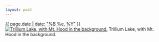 ```yaml
---
layout: post
---
```


<p>
  <time><a href="/365">{{ page.date | date: "%B %e, %Y" }}</a></time>
  <a href="/365"><img src="{{ site.assets_url }}/365-640.jpg" srcset="{{ site.assets_url }}/365-1280.jpg 1280w, {{ site.assets_url }}/365-960.jpg 960w, {{ site.assets_url }}/365-640.jpg 640w, {{ site.assets_url }}/365-320.jpg 320w" sizes="(min-width: 700px) 50vw, calc(100vw - 2rem)" alt="Trillium Lake, with Mt. Hood in the background." /></a>
  <span>Trillium Lake, with Mt. Hood in the background.</span>
</p>

